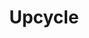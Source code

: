 ---
pid: fs69
title: Upcycle
location_transcription: Intersections
coordinates: "[-75.15088320825, 39.955174992303]"
zipcode: '30052'
gen_neighborhood: 
neighborhood: 
outside_phl: 'Loganville GA '
age: '42'
age_range: 40-49
instagram: 
image_file_name: fs_69.jpg
proposal_transcription: |-
  by using trash found in parks & roadways, an artist can construct notable icons out of the trash.
  brings attention to litter.
  [liberty bell made of trash]
topic: Environment,History,Sanitation,Sustainability
topic_summary: 0, 0, 0, 0, 0
type: Sculpture Statue
keywords_other: 
credit: Lucy Gross
image_labels: 
twitter: 
facebook: 
permalink: "/monuments/fs69/"
layout: item-page
---